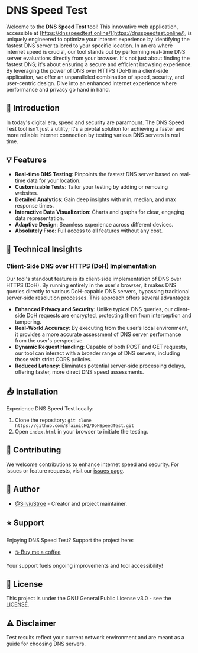 # DNS Speed Test

Welcome to the **DNS Speed Test** tool! This innovative web application, accessible
at [https://dnsspeedtest.online/](https://dnsspeedtest.online/), is uniquely engineered to optimize your internet
experience by identifying the fastest DNS server tailored to your specific location. In an era where internet speed is
crucial, our tool stands out by performing real-time DNS server evaluations directly from your browser. It's not just
about finding the fastest DNS; it's about ensuring a secure and efficient browsing experience. By leveraging the power
of DNS over HTTPS (DoH) in a client-side application, we offer an unparalleled combination of speed, security, and
user-centric design. Dive into an enhanced internet experience where performance and privacy go hand in hand.

## 🚀 Introduction

In today's digital era, speed and security are paramount. The DNS Speed Test tool isn't just a utility; it's a pivotal
solution for achieving a faster and more reliable internet connection by testing various DNS servers in real time.

## 💡 Features

- **Real-time DNS Testing**: Pinpoints the fastest DNS server based on real-time data for your location.
- **Customizable Tests**: Tailor your testing by adding or removing websites.
- **Detailed Analytics**: Gain deep insights with min, median, and max response times.
- **Interactive Data Visualization**: Charts and graphs for clear, engaging data representation.
- **Adaptive Design**: Seamless experience across different devices.
- **Absolutely Free**: Full access to all features without any cost.

## 🔧 Technical Insights

### Client-Side DNS over HTTPS (DoH) Implementation

Our tool's standout feature is its client-side implementation of DNS over HTTPS (DoH). By running entirely in the user's
browser, it makes DNS queries directly to various DoH-capable DNS servers, bypassing traditional server-side resolution
processes. This approach offers several advantages:

- **Enhanced Privacy and Security**: Unlike typical DNS queries, our client-side DoH requests are encrypted, protecting
  them from interception and tampering.
- **Real-World Accuracy**: By executing from the user's local environment, it provides a more accurate assessment of DNS
  server performance from the user's perspective.
- **Dynamic Request Handling**: Capable of both POST and GET requests, our tool can interact with a broader range of DNS
  servers, including those with strict CORS policies.
- **Reduced Latency**: Eliminates potential server-side processing delays, offering faster, more direct DNS speed
  assessments.

## 📥 Installation

Experience DNS Speed Test locally:

1. Clone the repository: `git clone https://github.com/BrainicHQ/DoHSpeedTest.git`
2. Open `index.html` in your browser to initiate the testing.

## 🤝 Contributing

We welcome contributions to enhance internet speed and security. For issues or feature requests, visit
our [issues page](https://github.com/BrainicHQ/DoHSpeedTest/issues).

## 👤 Author

- [@SilviuStroe](https://github.com/SilviuStroe) - Creator and project maintainer.

## ⭐ Support

Enjoying DNS Speed Test? Support the project here:

- [☕ Buy me a coffee](https://www.buymeacoffee.com/silviu)

Your support fuels ongoing improvements and tool accessibility!

## 📜 License

This project is under the GNU General Public License v3.0 - see the [LICENSE](LICENSE).

## ⚠️ Disclaimer

Test results reflect your current network environment and are meant as a guide for choosing DNS servers.

